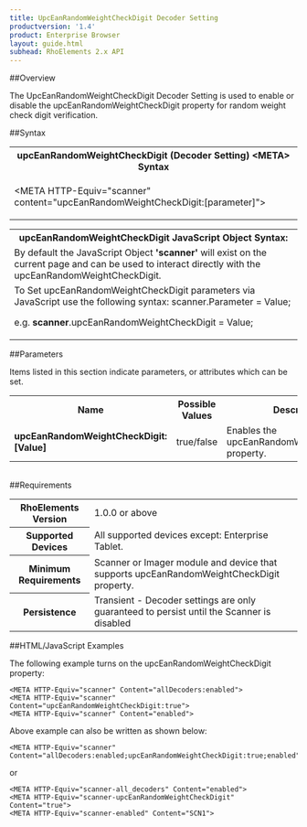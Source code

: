 ```yaml
---
title: UpcEanRandomWeightCheckDigit Decoder Setting
productversion: '1.4'
product: Enterprise Browser
layout: guide.html
subhead: RhoElements 2.x API
---
```


##Overview

The UpcEanRandomWeightCheckDigit Decoder Setting is used to enable or disable the upcEanRandomWeightCheckDigit property for random weight check digit verification.

##Syntax

<table class="re-table"><tr><th class="tableHeading">upcEanRandomWeightCheckDigit (Decoder Setting) &lt;META&gt; Syntax
</th></tr><tr><td class="clsSyntaxCells clsOddRow"><p>&lt;META HTTP-Equiv="scanner" content="upcEanRandomWeightCheckDigit:[parameter]"&gt;</p></td></tr></table>
<table class="re-table"><tr><th class="tableHeading">upcEanRandomWeightCheckDigit JavaScript Object Syntax:</th></tr><tr><td class="clsSyntaxCells clsOddRow">
By default the JavaScript Object <b>'scanner'</b> will exist on the current page and can be used to interact directly with the upcEanRandomWeightCheckDigit.
</td></tr><tr><td class="clsSyntaxCells clsEvenRow">
To Set upcEanRandomWeightCheckDigit parameters via JavaScript use the following syntax: scanner.Parameter = Value;
<P />e.g. <b>scanner</b>.upcEanRandomWeightCheckDigit = Value;
</td></tr></table>

##Parameters


Items listed in this section indicate parameters, or attributes which can be set.
<table class="re-table"><col width="20%" /><col width="20%" /><col width="38%" /><col width="22%" /><tr><th class="tableHeading">Name</th><th class="tableHeading">Possible Values</th><th class="tableHeading">Description</th><th class="tableHeading">Default Value</th></tr><tr><td class="clsSyntaxCells clsOddRow"><b>upcEanRandomWeightCheckDigit:[Value]
</b></td><td class="clsSyntaxCells clsOddRow">true/false</td><td class="clsSyntaxCells clsOddRow">Enables the upcEanRandomWeightCheckDigit property.</td><td class="clsSyntaxCells clsOddRow">Device specific</td></tr></table>
<table class="re-table"><col width="78%" /><col width="8%" /><col width="1%" /><col width="5%" /><col width="1%" /><col width="5%" /><col width="2%" /></table>





##Requirements

<table class="re-table"><tr><th class="tableHeading">RhoElements Version</th><td class="clsSyntaxCell clsEvenRow">1.0.0 or above
</td></tr><tr><th class="tableHeading">Supported Devices</th><td class="clsSyntaxCell clsOddRow">All supported devices except: Enterprise Tablet.</td></tr><tr><th class="tableHeading">Minimum Requirements</th><td class="clsSyntaxCell clsOddRow">Scanner or Imager module and device that supports upcEanRandomWeightCheckDigit property.</td></tr><tr><th class="tableHeading">Persistence</th><td class="clsSyntaxCell clsEvenRow">Transient - Decoder settings are only guaranteed to persist until the Scanner is disabled</td></tr></table>


##HTML/JavaScript Examples

The following example turns on the upcEanRandomWeightCheckDigit property:

	<META HTTP-Equiv="scanner" Content="allDecoders:enabled">
	<META HTTP-Equiv="scanner" Content="upcEanRandomWeightCheckDigit:true">
	<META HTTP-Equiv="scanner" Content="enabled">
	
Above example can also be written as shown below:

	<META HTTP-Equiv="scanner" Content="allDecoders:enabled;upcEanRandomWeightCheckDigit:true;enabled">
	
or

	<META HTTP-Equiv="scanner-all_decoders" Content="enabled">
	<META HTTP-Equiv="scanner-upcEanRandomWeightCheckDigit" Content="true">
	<META HTTP-Equiv="scanner-enabled" Content="SCN1">
	





